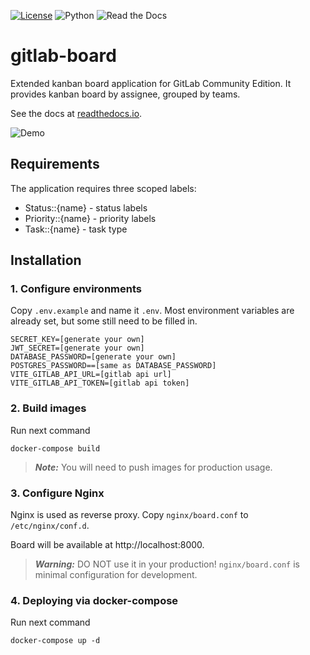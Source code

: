 [![License](https://img.shields.io/badge/license-Apache_2.0-blue.svg)](https://opensource.org/licenses/Apache-2.0)
![Python](https://img.shields.io/badge/python-3.10-blue.svg)
![Read the Docs](https://img.shields.io/readthedocs/gitlab-board)

# gitlab-board

Extended kanban board application for GitLab Community Edition. It provides kanban board by assignee, grouped by teams.

See the docs at [readthedocs.io](https://gitlab-board.readthedocs.io/en/latest).

![Demo](docs/source/demo.gif)

## Requirements

The application requires three scoped labels:

- Status::{name} - status labels
- Priority::{name} - priority labels
- Task::{name} - task type

## Installation

### 1. Configure environments

Copy `.env.example` and name it `.env`. Most environment variables are already set, but some still need to be filled in.

```
SECRET_KEY=[generate your own]
JWT_SECRET=[generate your own]
DATABASE_PASSWORD=[generate your own]
POSTGRES_PASSWORD==[same as DATABASE_PASSWORD]
VITE_GITLAB_API_URL=[gitlab api url]
VITE_GITLAB_API_TOKEN=[gitlab api token]
```


### 2. Build images

Run next command

```
docker-compose build
```

> **_Note:_**  You will need to push images for production usage.

### 3. Configure Nginx

Nginx is used as reverse proxy. Copy `nginx/board.conf` to `/etc/nginx/conf.d`.

Board will be available at http://localhost:8000.

> **_Warning:_** DO NOT use it in your production! `nginx/board.conf` is minimal configuration for development.

### 4. Deploying via docker-compose

Run next command

```
docker-compose up -d
```
